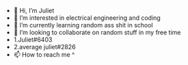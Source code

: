 - 👋 Hi, I’m Juliet
- 👀 I’m interested in electrical engineering and coding 
- 🌱 I’m currently learning random ass shit in school 
- 💞️ I’m looking to collaborate on random stuff in my free time
- 1.Juliet#6403
- 2.average juliet#2826
-  📫 How to reach me ^

<!---
minecraft420github12123/minecraft420github12123 is a ✨ special ✨ repository because its `README.md` (this file) appears on your GitHub profile.
You can click the Preview link to take a look at your changes.
--->
